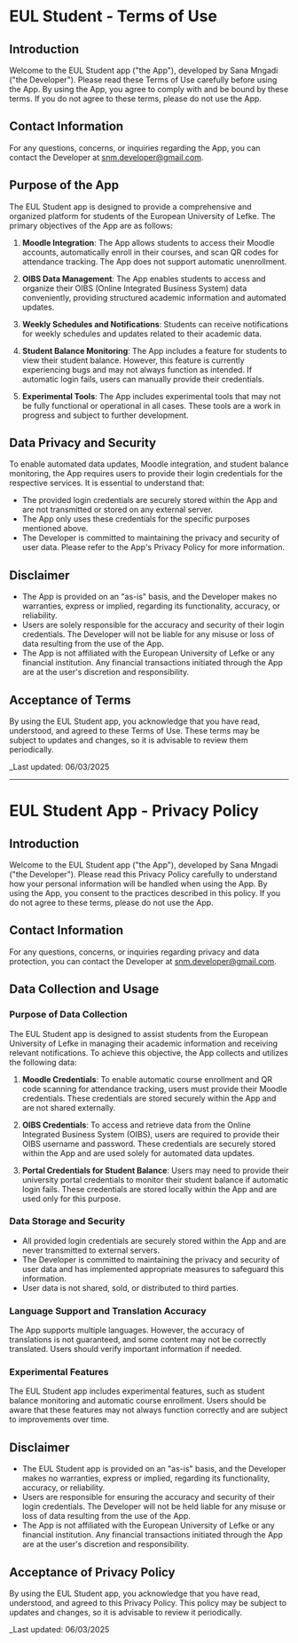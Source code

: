 # EUL Student - Terms of Use

## Introduction

Welcome to the EUL Student app ("the App"), developed by Sana Mngadi ("the Developer"). Please read these Terms of Use carefully before using the App. By using the App, you agree to comply with and be bound by these terms. If you do not agree to these terms, please do not use the App.

## Contact Information

For any questions, concerns, or inquiries regarding the App, you can contact the Developer at [snm.developer@gmail.com](mailto:snm.developer@gmail.com).

## Purpose of the App

The EUL Student app is designed to provide a comprehensive and organized platform for students of the European University of Lefke. The primary objectives of the App are as follows:

1. **Moodle Integration**: The App allows students to access their Moodle accounts, automatically enroll in their courses, and scan QR codes for attendance tracking. The App does not support automatic unenrollment.
   
2. **OIBS Data Management**: The App enables students to access and organize their OIBS (Online Integrated Business System) data conveniently, providing structured academic information and automated updates.

3. **Weekly Schedules and Notifications**: Students can receive notifications for weekly schedules and updates related to their academic data.

4. **Student Balance Monitoring**: The App includes a feature for students to view their student balance. However, this feature is currently experiencing bugs and may not always function as intended. If automatic login fails, users can manually provide their credentials.

5. **Experimental Tools**: The App includes experimental tools that may not be fully functional or operational in all cases. These tools are a work in progress and subject to further development.

## Data Privacy and Security

To enable automated data updates, Moodle integration, and student balance monitoring, the App requires users to provide their login credentials for the respective services. It is essential to understand that:

- The provided login credentials are securely stored within the App and are not transmitted or stored on any external server.
- The App only uses these credentials for the specific purposes mentioned above.
- The Developer is committed to maintaining the privacy and security of user data. Please refer to the App's Privacy Policy for more information.

## Disclaimer

- The App is provided on an "as-is" basis, and the Developer makes no warranties, express or implied, regarding its functionality, accuracy, or reliability.
- Users are solely responsible for the accuracy and security of their login credentials. The Developer will not be liable for any misuse or loss of data resulting from the use of the App.
- The App is not affiliated with the European University of Lefke or any financial institution. Any financial transactions initiated through the App are at the user's discretion and responsibility.

## Acceptance of Terms

By using the EUL Student app, you acknowledge that you have read, understood, and agreed to these Terms of Use. These terms may be subject to updates and changes, so it is advisable to review them periodically.

_Last updated: 06/03/2025

---

# EUL Student App - Privacy Policy

## Introduction

Welcome to the EUL Student app ("the App"), developed by Sana Mngadi ("the Developer"). Please read this Privacy Policy carefully to understand how your personal information will be handled when using the App. By using the App, you consent to the practices described in this policy. If you do not agree to these terms, please do not use the App.

## Contact Information

For any questions, concerns, or inquiries regarding privacy and data protection, you can contact the Developer at [snm.developer@gmail.com](mailto:snm.developer@gmail.com).

## Data Collection and Usage

### Purpose of Data Collection

The EUL Student app is designed to assist students from the European University of Lefke in managing their academic information and receiving relevant notifications. To achieve this objective, the App collects and utilizes the following data:

1. **Moodle Credentials**: To enable automatic course enrollment and QR code scanning for attendance tracking, users must provide their Moodle credentials. These credentials are stored securely within the App and are not shared externally.

2. **OIBS Credentials**: To access and retrieve data from the Online Integrated Business System (OIBS), users are required to provide their OIBS username and password. These credentials are securely stored within the App and are used solely for automated data updates.

3. **Portal Credentials for Student Balance**: Users may need to provide their university portal credentials to monitor their student balance if automatic login fails. These credentials are stored locally within the App and are used only for this purpose.

### Data Storage and Security

- All provided login credentials are securely stored within the App and are never transmitted to external servers.
- The Developer is committed to maintaining the privacy and security of user data and has implemented appropriate measures to safeguard this information.
- User data is not shared, sold, or distributed to third parties.

### Language Support and Translation Accuracy

The App supports multiple languages. However, the accuracy of translations is not guaranteed, and some content may not be correctly translated. Users should verify important information if needed.

### Experimental Features

The EUL Student app includes experimental features, such as student balance monitoring and automatic course enrollment. Users should be aware that these features may not always function correctly and are subject to improvements over time.

## Disclaimer

- The EUL Student app is provided on an "as-is" basis, and the Developer makes no warranties, express or implied, regarding its functionality, accuracy, or reliability.
- Users are responsible for ensuring the accuracy and security of their login credentials. The Developer will not be held liable for any misuse or loss of data resulting from the use of the App.
- The App is not affiliated with the European University of Lefke or any financial institution. Any financial transactions initiated through the App are at the user's discretion and responsibility.

## Acceptance of Privacy Policy

By using the EUL Student app, you acknowledge that you have read, understood, and agreed to this Privacy Policy. This policy may be subject to updates and changes, so it is advisable to review it periodically.

_Last updated: 06/03/2025

